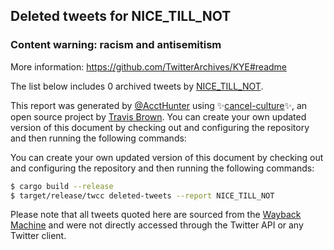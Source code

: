## Deleted tweets for NICE_TILL_NOT
### Content warning: racism and antisemitism
More information: https://github.com/TwitterArchives/KYE#readme

The list below includes 0 archived tweets by
[NICE_TILL_NOT](https://twitter.com/NICE_TILL_NOT).



This report was generated by [@AcctHunter](https://twitter.com/accthunter) using ✨[cancel-culture](https://github.com/travisbrown/cancel-culture)✨,
an open source project by [Travis Brown](https://twitter.com/travisbrown). You can create your own
updated version of this document by checking out and configuring the repository and then running
the following commands:

You can create your own updated version of this document by checking out and configuring the
repository and then running the following commands:

```bash
$ cargo build --release
$ target/release/twcc deleted-tweets --report NICE_TILL_NOT
```

Please note that all tweets quoted here are sourced from the
[Wayback Machine](https://web.archive.org) and were not directly accessed through the Twitter API or
any Twitter client.

